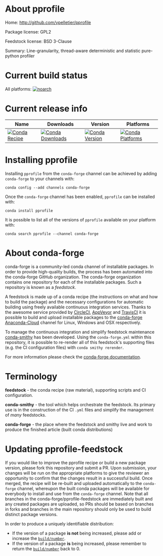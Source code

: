 About pprofile
==============

Home: http://github.com/vpelletier/pprofile

Package license: GPL2

Feedstock license: BSD 3-Clause

Summary: Line-granularity, thread-aware deterministic and statistic pure-python profiler



Current build status
====================

All platforms:
[![noarch](https://img.shields.io/circleci/project/github/conda-forge/pprofile-feedstock/master.svg?label=noarch)](https://circleci.com/gh/conda-forge/pprofile-feedstock)

Current release info
====================

| Name | Downloads | Version | Platforms |
| --- | --- | --- | --- |
| [![Conda Recipe](https://img.shields.io/badge/recipe-pprofile-green.svg)](https://anaconda.org/conda-forge/pprofile) | [![Conda Downloads](https://img.shields.io/conda/dn/conda-forge/pprofile.svg)](https://anaconda.org/conda-forge/pprofile) | [![Conda Version](https://img.shields.io/conda/vn/conda-forge/pprofile.svg)](https://anaconda.org/conda-forge/pprofile) | [![Conda Platforms](https://img.shields.io/conda/pn/conda-forge/pprofile.svg)](https://anaconda.org/conda-forge/pprofile) |

Installing pprofile
===================

Installing `pprofile` from the `conda-forge` channel can be achieved by adding `conda-forge` to your channels with:

```
conda config --add channels conda-forge
```

Once the `conda-forge` channel has been enabled, `pprofile` can be installed with:

```
conda install pprofile
```

It is possible to list all of the versions of `pprofile` available on your platform with:

```
conda search pprofile --channel conda-forge
```


About conda-forge
=================

conda-forge is a community-led conda channel of installable packages.
In order to provide high-quality builds, the process has been automated into the
conda-forge GitHub organization. The conda-forge organization contains one repository
for each of the installable packages. Such a repository is known as a *feedstock*.

A feedstock is made up of a conda recipe (the instructions on what and how to build
the package) and the necessary configurations for automatic building using freely
available continuous integration services. Thanks to the awesome service provided by
[CircleCI](https://circleci.com/), [AppVeyor](http://www.appveyor.com/)
and [TravisCI](https://travis-ci.org/) it is possible to build and upload installable
packages to the [conda-forge](https://anaconda.org/conda-forge)
[Anaconda-Cloud](http://docs.anaconda.org/) channel for Linux, Windows and OSX respectively.

To manage the continuous integration and simplify feedstock maintenance
[conda-smithy](http://github.com/conda-forge/conda-smithy) has been developed.
Using the ``conda-forge.yml`` within this repository, it is possible to re-render all of
this feedstock's supporting files (e.g. the CI configuration files) with ``conda smithy rerender``.

For more information please check the [conda-forge documentation](https://conda-forge.org/docs/).

Terminology
===========

**feedstock** - the conda recipe (raw material), supporting scripts and CI configuration.

**conda-smithy** - the tool which helps orchestrate the feedstock.
                   Its primary use is in the construction of the CI ``.yml`` files
                   and simplify the management of *many* feedstocks.

**conda-forge** - the place where the feedstock and smithy live and work to
                  produce the finished article (built conda distributions)


Updating pprofile-feedstock
===========================

If you would like to improve the pprofile recipe or build a new
package version, please fork this repository and submit a PR. Upon submission,
your changes will be run on the appropriate platforms to give the reviewer an
opportunity to confirm that the changes result in a successful build. Once
merged, the recipe will be re-built and uploaded automatically to the
`conda-forge` channel, whereupon the built conda packages will be available for
everybody to install and use from the `conda-forge` channel.
Note that all branches in the conda-forge/pprofile-feedstock are
immediately built and any created packages are uploaded, so PRs should be based
on branches in forks and branches in the main repository should only be used to
build distinct package versions.

In order to produce a uniquely identifiable distribution:
 * If the version of a package **is not** being increased, please add or increase
   the [``build/number``](http://conda.pydata.org/docs/building/meta-yaml.html#build-number-and-string).
 * If the version of a package **is** being increased, please remember to return
   the [``build/number``](http://conda.pydata.org/docs/building/meta-yaml.html#build-number-and-string)
   back to 0.